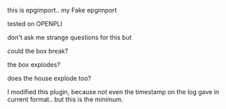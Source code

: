 this is epgimport.. my Fake epgimport



tested on OPENPLI



don't ask me strange questions for this but

could the box break?

the box explodes?

does the house explode too?

I modified this plugin, because not even the timestamp on the log gave in current format.. but this is the minimum.